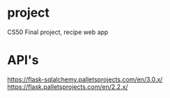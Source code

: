# project
 CS50 Final project, recipe web app

# API's
https://flask-sqlalchemy.palletsprojects.com/en/3.0.x/ 
https://flask.palletsprojects.com/en/2.2.x/